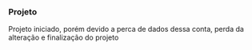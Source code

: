 ### Projeto

Projeto iniciado, porém devido a perca de dados dessa conta, perda da alteração e finalização do projeto
